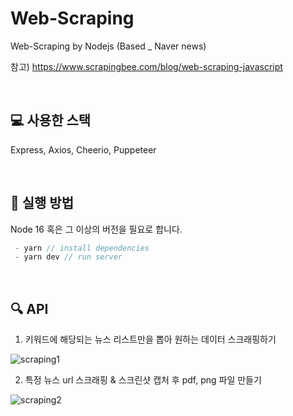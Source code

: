 # Web-Scraping
Web-Scraping by Nodejs (Based _ Naver news)

참고) https://www.scrapingbee.com/blog/web-scraping-javascript

<br />

## 💻 사용한 스택

Express, Axios, Cheerio, Puppeteer

<br />

## 📌 실행 방법

Node 16 혹은 그 이상의 버전을 필요로 합니다.

```javascript
 - yarn // install dependencies
 - yarn dev // run server
```

<br />

## 🔍 API

1. 키워드에 해당되는 뉴스 리스트만을 뽑아 원하는 데이터 스크래핑하기

![scraping1](https://media.discordapp.net/attachments/885202056355397686/952878608408543252/scraping1.gif?width=1102&height=549)


2. 특정 뉴스 url 스크래핑 & 스크린샷 캡처 후 pdf, png 파일 만들기

![scraping2](https://media.discordapp.net/attachments/885202056355397686/952878608937013288/ezgif.com-gif-maker.gif?width=1102&height=549)
